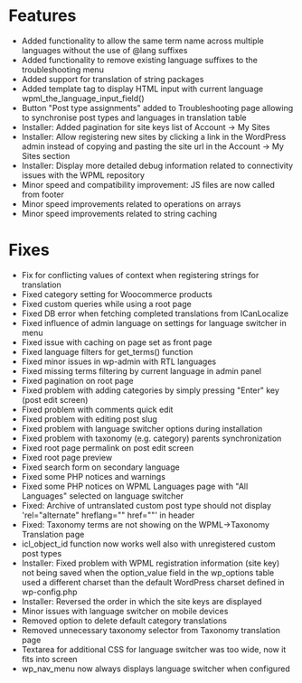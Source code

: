 # Features
* Added functionality to allow the same term name across multiple languages without the use of @lang suffixes
* Added functionality to remove existing language suffixes to the troubleshooting menu
* Added support for translation of string packages
* Added template tag to display HTML input with current language wpml_the_language_input_field()
* Button "Post type assignments" added to Troubleshooting page allowing to synchronise post types and languages in translation table
* Installer: Added pagination for site keys list of Account -> My Sites
* Installer: Allow registering new sites by clicking a link in the WordPress admin instead of copying and pasting the site url in the Account -> My Sites section
* Installer: Display more detailed debug information related to connectivity issues with the WPML repository
* Minor speed and compatibility improvement: JS files are now called from footer
* Minor speed improvements related to operations on arrays
* Minor speed improvements related to string caching

# Fixes
* Fix for conflicting values of context when registering strings for translation
* Fixed category setting for Woocommerce products
* Fixed custom queries while using a root page
* Fixed DB error when fetching completed translations from ICanLocalize
* Fixed influence of admin language on settings for language switcher in menu
* Fixed issue with caching on page set as front page
* Fixed language filters for get_terms() function
* Fixed minor issues in wp-admin with RTL languages
* Fixed missing terms filtering by current language in admin panel
* Fixed pagination on root page
* Fixed problem with adding categories by simply pressing "Enter" key (post edit screen)
* Fixed problem with comments quick edit
* Fixed problem with editing post slug
* Fixed problem with language switcher options during installation
* Fixed problem with taxonomy (e.g. category) parents synchronization
* Fixed root page permalink on post edit screen
* Fixed root page preview
* Fixed search form on secondary language
* Fixed some PHP notices and warnings
* Fixed some PHP notices on WPML Languages page with "All Languages" selected on language switcher
* Fixed: Archive of untranslated custom post type should not display 'rel="alternate" hreflang="" href=""' in header
* Fixed: Taxonomy terms are not showing on the WPML->Taxonomy Translation page
* icl_object_id function now works well also with unregistered custom post types
* Installer: Fixed problem with WPML registration information (site key) not being saved when the option_value field in the wp_options table used a different charset than the default WordPress charset defined in wp-config.php
* Installer: Reversed the order in which the site keys are displayed
* Minor issues with language switcher on mobile devices
* Removed option to delete default category translations
* Removed unnecessary taxonomy selector from Taxonomy translation page
* Textarea for additional CSS for language switcher was too wide, now it fits into screen
* wp_nav_menu now always displays language switcher when configured